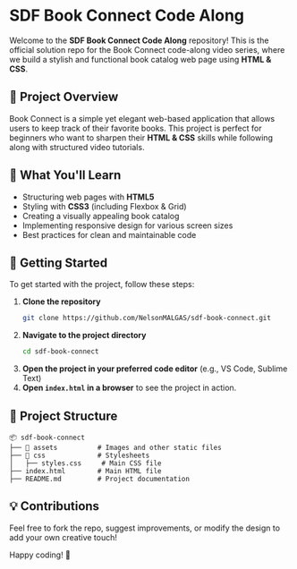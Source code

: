 # SDF Book Connect Code Along

Welcome to the **SDF Book Connect Code Along** repository! This is the official solution repo for the Book Connect code-along video series, where we build a stylish and functional book catalog web page using **HTML & CSS**.


## 📌 Project Overview
Book Connect is a simple yet elegant web-based application that allows users to keep track of their favorite books. This project is perfect for beginners who want to sharpen their **HTML & CSS** skills while following along with structured video tutorials.

## 🎯 What You'll Learn
- Structuring web pages with **HTML5**
- Styling with **CSS3** (including Flexbox & Grid)
- Creating a visually appealing book catalog
- Implementing responsive design for various screen sizes
- Best practices for clean and maintainable code

## 🚀 Getting Started
To get started with the project, follow these steps:

1. **Clone the repository**
   ```sh
   git clone https://github.com/NelsonMALGAS/sdf-book-connect.git
   ```
2. **Navigate to the project directory**
   ```sh
   cd sdf-book-connect
   ```
3. **Open the project in your preferred code editor** (e.g., VS Code, Sublime Text)
4. **Open `index.html` in a browser** to see the project in action.

## 📂 Project Structure
```
📦 sdf-book-connect
├── 📂 assets          # Images and other static files
├── 📂 css             # Stylesheets
│   ├── styles.css     # Main CSS file
├── index.html        # Main HTML file
├── README.md         # Project documentation
```


## 💡 Contributions
Feel free to fork the repo, suggest improvements, or modify the design to add your own creative touch!


Happy coding! 🚀



